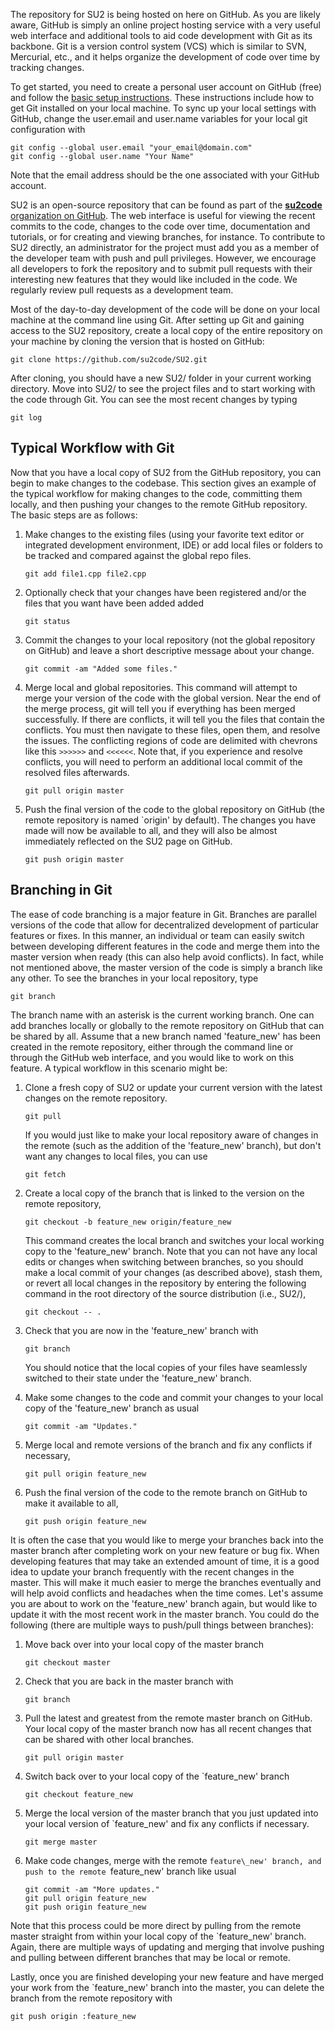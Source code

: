 The repository for SU2 is being hosted on here on GitHub. As you are likely aware, GitHub is simply an online project hosting service with a very useful web interface and additional tools to aid code development with Git as its backbone. Git is a version control system (VCS) which is similar to SVN, Mercurial, etc., and it helps organize the development of code over time by tracking changes. 

To get started, you need to create a personal user account on GitHub (free) and follow the [basic setup instructions](https://help.github.com/articles/set-up-git). These instructions include how to get Git installed on your local machine. To sync up your local settings with GitHub, change the user.email and user.name variables for your local git configuration with
```
git config --global user.email "your_email@domain.com" 
git config --global user.name "Your Name"
```
Note that the email address should be the one associated with your GitHub account.

SU2 is an open-source repository that can be found as part of the [**su2code** organization on GitHub](https://github.com/su2code). The web interface is useful for viewing the recent commits to the code, changes to the code over time, documentation and tutorials, or for creating and viewing branches, for instance. To contribute to SU2 directly, an administrator for the project must add you as a member of the developer team with push and pull privileges. However, we encourage all developers to fork the repository and to submit pull requests with their interesting new features that they would like included in the code. We regularly review pull requests as a development team.

Most of the day-to-day development of the code will be done on your local machine at the command line using Git. After setting up Git and gaining access to the SU2 repository, create a local copy of the entire repository on your machine by cloning the version that is hosted on GitHub:
```
git clone https://github.com/su2code/SU2.git
```
After cloning, you should have a new SU2/ folder in your current working directory. Move into SU2/ to see the project files and to start working with the code through Git. You can see the most recent changes by typing
```
git log
```

## Typical Workflow with Git

Now that you have a local copy of SU2 from the GitHub repository, you can begin to make changes to the codebase. This section gives an example of the typical workflow for making changes to the code, committing them locally, and then pushing your changes to the remote GitHub repository. The basic steps are as follows:
 
1. Make changes to the existing files (using your favorite text editor or integrated development environment, IDE) or add local files or folders to be tracked and compared against the global repo files.

    ```
    git add file1.cpp file2.cpp
    ```

2. Optionally check that your changes have been registered and/or the files that you want have been added added

    ```
    git status 
    ```

3. Commit the changes to your local repository (not the global repository on GitHub) and leave a short descriptive message about your change.

    ```
    git commit -am "Added some files."
    ```

4. Merge local and global repositories.
This command will attempt to merge your version of the code with the global
version. Near the end of the merge process, git will tell you if everything has
been merged successfully. If there are conflicts, it will tell you the files
that contain the conflicts. You must then navigate to these files, open them,
and resolve the issues. The conflicting regions of code are delimited with
chevrons like this `>>>>>>` and `<<<<<<`. Note that, if you experience and resolve conflicts, you will need to perform an additional local commit of the resolved files afterwards.

    ```
    git pull origin master
    ```

5. Push the final version of the code to the global repository on GitHub (the remote repository is named `origin' by default). The changes you have made will now be available to all, and they will also be almost immediately reflected on the SU2 page on GitHub.

    ```
    git push origin master 
    ```

## Branching in Git

The ease of code branching is a major feature in Git. Branches are parallel versions of the code that allow for decentralized development of particular features or fixes. In this manner, an individual or team can easily switch between developing different features in the code and merge them into the master version when ready (this can also help avoid conflicts). In fact, while not mentioned above, the master version of the code is simply a branch like any other. To see the branches in your local repository, type
```
git branch
```
The branch name with an asterisk is the current working branch. One can add branches locally or globally to the remote repository on GitHub that can be shared by all. Assume that a new branch named 'feature\_new' has been created in the remote repository, either through the command line or through the GitHub web interface, and you would like to work on this feature. A typical workflow in this scenario might be:

1. Clone a fresh copy of SU2 or update your current version with the latest changes on the remote repository.

    ```
    git pull
    ```

    If you would just like to make your local repository aware of changes in the remote (such as the addition of the 'feature\_new' branch), but don't want any changes to local files, you can use

    ```
    git fetch
    ```

2. Create a local copy of the branch that is linked to the version on the remote repository,

    ```
    git checkout -b feature_new origin/feature_new
    ```

    This command creates the local branch and switches your local working copy to the 'feature\_new' branch. Note that you can not have any local edits or changes when switching between branches, so you should make a local commit of your changes (as described above), stash them, or revert all local changes in the repository by entering the following command in the root directory of the source distribution (i.e., SU2/),

    ```
    git checkout -- .
    ```

3. Check that you are now in the 'feature\_new' branch with

    ```
    git branch
    ```

    You should notice that the local copies of your files have seamlessly switched to their state under the 'feature\_new' branch.

4. Make some changes to the code and commit your changes to your local copy of the 'feature\_new' branch as usual

    ```
    git commit -am "Updates."
    ```

5. Merge local and remote versions of the branch and fix any conflicts if necessary,

    ```
    git pull origin feature_new
    ```

6. Push the final version of the code to the remote branch on GitHub to make it available to all,

    ```
    git push origin feature_new 
    ```

It is often the case that you would like to merge your branches back into the master branch after completing work on your new feature or bug fix. When developing features that may take an extended amount of time, it is a good idea to update your branch frequently with the recent changes in the master. This will make it much easier to merge the branches eventually and will help avoid conflicts and headaches when the time comes. Let's assume you are about to work on the 'feature\_new' branch again, but would like to update it with the most recent work in the master branch. You could do the following (there are multiple ways to push/pull things between branches):

1. Move back over into your local copy of the master branch

    ```
    git checkout master
    ```

2. Check that you are back in the master branch with

    ```
    git branch
    ```

3. Pull the latest and greatest from the remote master branch on GitHub. Your local copy of the master branch now has all recent changes that can be shared with other local branches.

    ```
    git pull origin master
    ```

4. Switch back over to your local copy of the `feature\_new' branch

    ```
    git checkout feature_new
    ```

5. Merge the local version of the master branch that you just updated into your local version of `feature\_new' and fix any conflicts if necessary.

    ```
    git merge master
    ```

6. Make code changes, merge with the remote `feature\_new' branch, and push to the remote `feature\_new' branch like usual

    ```
    git commit -am "More updates."
    git pull origin feature_new
    git push origin feature_new 
    ```

Note that this process could be more direct by pulling from the remote master straight from within your local copy of the `feature\_new' branch. Again, there are multiple ways of updating and merging that involve pushing and pulling between different branches that may be local or remote.

Lastly, once you are finished developing your new feature and have merged your work from the `feature\_new' branch into the master, you can delete the branch from the remote repository with
```
git push origin :feature_new
```